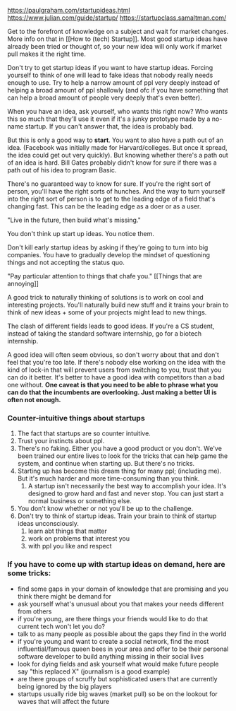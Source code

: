 https://paulgraham.com/startupideas.html
https://www.julian.com/guide/startup/
https://startupclass.samaltman.com/

Get to the forefront of knowledge on a subject and wait for market changes. More info on that in [[How to (tech) Startup]].
Most good startup ideas have already been tried or thought of, so your new idea will only work if market pull makes it the right time. 

Don't try to get startup ideas if you want to have startup ideas. Forcing yourself to think of one will lead to fake ideas that nobody really needs enough to use. Try to help a narrow amount of ppl very deeply instead of helping a broad amount of ppl shallowly (and ofc if you have something that can help a broad amount of people very deeply that's even better). 

When you have an idea, ask yourself, who wants this right now? Who wants this so much that they'll use it even if it's a junky prototype made by a no-name startup. If you can't answer that, the idea is probably bad. 

But this is only a good way to **start**. You want to also have a path out of an idea. (Facebook was initially made for Harvard/colleges. But once it spread, the idea could get out very quickly). But knowing whether there's a path out of an idea is hard. Bill Gates probably didn't know for sure if there was a path out of his idea to program Basic. 

There's no guaranteed way to know for sure. If you're the right sort of person, you'll have the right sorts of hunches. And the way to turn yourself into the right sort of person is to get to the leading edge of a field that's changing fast. This can be the leading edge as a doer or as a user.

"Live in the future, then build what's missing."

You don't think up start up ideas. You notice them. 

Don't kill early startup ideas by asking if they're going to turn into big companies. You have to gradually develop the mindset of questioning things and not accepting the status quo. 

"Pay particular attention to things that chafe you." [[Things that are annoying]]

A good trick to naturally thinking of solutions is to work on cool and interesting projects. You'll naturally build new stuff and it trains your brain to think of new ideas + some of your projects might lead to new things.

The clash of different fields leads to good ideas. If you're a CS student, instead of taking the standard software internship, go for a biotech internship. 

A good idea will often seem obvious, so don't worry about that and don't feel that you're too late. If there's nobody else working on the idea with the kind of lock-in that will prevent users from switching to you, trust that you can do it better. It's better to have a good idea with competitors than a bad one without. **One caveat is that you need to be able to phrase what you can do that the incumbents are overlooking. Just making a better UI is often not enough.** 

### Counter-intuitive things about startups
1. The fact that startups are so counter intuitive.
2. Trust your instincts about ppl.
3. There's no faking. Either you have a good product or you don't. We've been trained our entire lives to look for the tricks that can help game the system, and continue when starting up. But there's no tricks. 
4. Starting up has become this dream thing for many ppl; (including me). But it's much harder and more time-consuming than you think.
	1. A startup isn't necessarily the best way to accomplish your idea. It's designed to grow hard and fast and never stop. You can just start a normal business or something else.
5. You don't know whether or not you'll be up to the challenge.
6. Don't try to think of startup ideas. Train your brain to think of startup ideas unconsciously. 
	1. learn abt things that matter
	2. work on problems that interest you
	3. with ppl you like and respect
### If you have to come up with startup ideas on demand, here are some tricks:
- find some gaps in your domain of knowledge that are promising and you think there might be demand for
- ask yourself what's unusual about you that makes your needs different from others
- if you're young, are there things your friends would like to do that current tech won't let you do?
- talk to as many people as possible about the gaps they find in the world
- if you're young and want to create a social network, find the most influential/famous queen bees in your area and offer to be their personal software developer to build anything missing in their social lives
- look for dying fields and ask yourself what would make future people say "this replaced X" (journalism is a good example)
- are there groups of scruffy but sophisticated users that are currently being ignored by the big players
- startups usually ride big waves (market pull) so be on the lookout for waves that will affect the future
